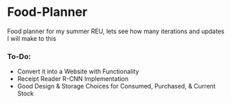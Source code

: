 # Food-Planner

Food planner for my summer REU, lets see how many iterations and updates I will make to this

### To-Do:
* Convert it into a Website with Functionality
* Receipt Reader R-CNN Implementation
* Good Design & Storage Choices for Consumed, Purchased, & Current Stock
